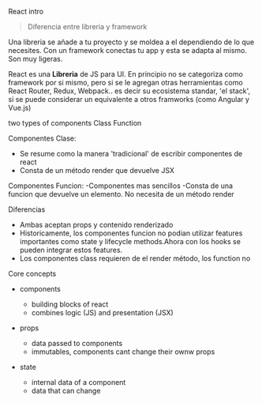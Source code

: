 React intro

> Diferencia entre libreria y framework

Una libreria se añade a tu proyecto y se moldea a el dependiendo de lo que necesites. Con un framework conectas tu app y esta se adapta al mismo. Son muy ligeras.

React es una **Libreria** de JS para UI. En principio no se categoriza como framework por si mismo, pero si se le agregan otras herramientas como React Router, Redux, Webpack.. es decir su ecosistema standar, 'el stack', si se puede considerar un equivalente a otros framworks (como Angular y Vue.js)

two types of components
Class
Function

Componentes Clase:

- Se resume como la manera 'tradicional' de escribir componentes de react
- Consta de un método render que devuelve JSX

Componentes Funcion:
-Componentes mas sencillos
-Consta de una funcion que devuelve un elemento. No necesita de un método render

Diferencias

- Ambas aceptan props y contenido renderizado
- Historicamente, los componentes funcion no podian utilizar features importantes como state y lifecycle methods.Ahora con los hooks se pueden integrar estos features.
- Los componentes class requieren de el render método, los function no


Core concepts 
- components 
  - building blocks of react
  - combines logic (JS) and presentation (JSX)

 - props
   - data passed to components
   - immutables, components cant change their ownw props

- state
  - internal data of a component
  - data that can change 